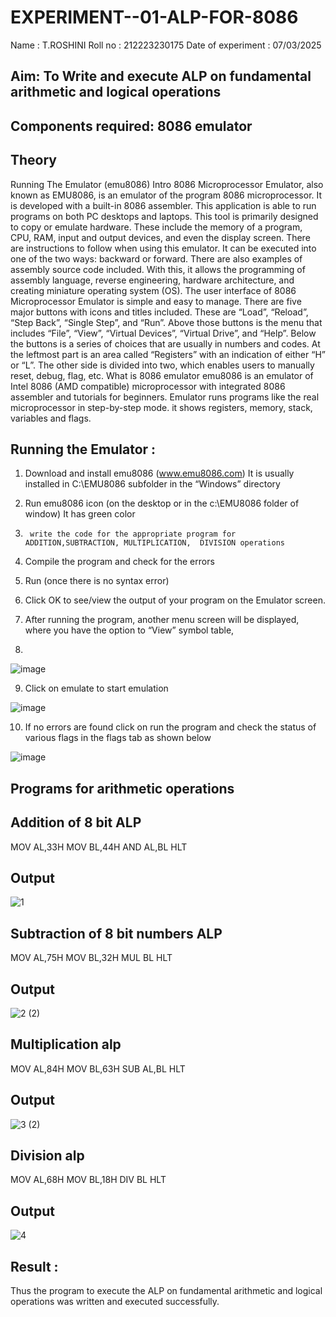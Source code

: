 # EXPERIMENT--01-ALP-FOR-8086
Name : T.ROSHINI
Roll no : 212223230175
Date of experiment : 07/03/2025





## Aim: To Write and execute ALP on fundamental arithmetic and logical operations
## Components required: 8086  emulator 
## Theory 
Running The Emulator (emu8086) Intro 8086 Microprocessor Emulator, also known as EMU8086, is an emulator of the program 8086 microprocessor. It is developed with a built-in 8086 assembler. This application is able to run programs on both PC desktops and laptops. This tool is primarily designed to copy or emulate hardware. These include the memory of a program, CPU, RAM, input and output devices, and even the display screen. There are instructions to follow when using this emulator. It can be executed into one of the two ways: backward or forward. There are also examples of assembly source code included. With this, it allows the programming of assembly language, reverse engineering, hardware architecture, and creating miniature operating system (OS). The user interface of 8086 Microprocessor Emulator is simple and easy to manage. There are five major buttons with icons and titles included. These are “Load”, “Reload”, “Step Back”, “Single Step”, and “Run”. Above those buttons is the menu that includes “File”, “View”, “Virtual Devices”, “Virtual Drive”, and “Help”. Below the buttons is a series of choices that are usually in numbers and codes. At the leftmost part is an area called “Registers” with an indication of either “H” or “L”. The other side is divided into two, which enables users to manually reset, debug, flag, etc. What is 8086 emulator emu8086 is an emulator of Intel 8086 (AMD compatible) microprocessor with integrated 8086 assembler and tutorials for beginners. Emulator runs programs like the real microprocessor in step-by-step mode. it shows registers, memory, stack, variables and flags.


 ## Running the Emulator :
1.	Download and install emu8086 (www.emu8086.com) It is usually installed in C:\EMU8086 subfolder in the “Windows” directory
2.	  Run  emu8086 icon (on the desktop or in the c:\EMU8086 folder of window) It has green color 
 
 
3.		write the code for the appropriate program for ADDITION,SUBTRACTION, MULTIPLICATION,  DIVISION operations 

4.	 Compile the program and check for the errors 
5.	Run (once there is no syntax error) 

6.	Click OK to see/view the output of your program on the Emulator screen. 


7.	After running the program, another menu screen will be displayed, where you have the option to “View” symbol table,
8.	 


![image](https://user-images.githubusercontent.com/36288975/189273263-d65baae9-4b8f-4723-afb3-c0ffa4052b04.png)











9.	Click on emulate to start emulation 








![image](https://user-images.githubusercontent.com/36288975/189273273-9bb36ec1-e2e8-4892-8d35-37707332bfdc.png)








10.	If no errors are found click on run the program and check the status of various flags in the flags tab as shown below 






![image](https://user-images.githubusercontent.com/36288975/189273277-113a2a33-4a40-4ff8-95a5-ecd3a1f504fe.png)







## Programs for arithmetic  operations

## Addition  of 8 bit ALP 
MOV AL,33H
MOV BL,44H
AND AL,BL
HLT


## Output  
 ![1](https://github.com/user-attachments/assets/7fa841fa-e1c9-45f9-8833-ef4f61869ba8)

## Subtraction   of 8 bit numbers  ALP 
MOV AL,75H
MOV BL,32H
MUL BL
HLT
## Output  

![2 (2)](https://github.com/user-attachments/assets/03f50647-11cf-4ed0-86ac-8dee5a95ba5d)

## Multiplication alp 
MOV AL,84H
MOV BL,63H
SUB AL,BL
HLT
 ## Output  

![3 (2)](https://github.com/user-attachments/assets/0d49e30b-347f-4062-87a3-aa429ca82a82)

## Division alp 
MOV AL,68H
MOV BL,18H
DIV BL
HLT
## Output  

![4](https://github.com/user-attachments/assets/9b4ce4b6-c60b-4e28-8833-5a8c3efd5ef4)

## Result :

 Thus the program to execute the ALP on fundamental arithmetic and logical operations was written and executed successfully.








